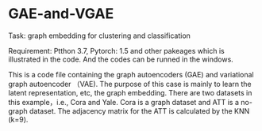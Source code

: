 # GAE-and-VGAE
Task: graph embedding for clustering and classification

Requirement: Ptthon 3.7, Pytorch: 1.5 and other pakeages which is illustrated in the code.
And the codes can be runned in the windows.


This is a code file containing the graph autoencoders (GAE) and variational graph autoencoder （VAE).
The purpose of this case is mainly to learn the latent representation, etc, the graph embedding.
There are two datasets in this example，i.e., Cora and Yale.
Cora is a graph dataset and ATT is a no-graph dataset.
The adjacency matrix for the ATT is calculated by the KNN (k=9).
